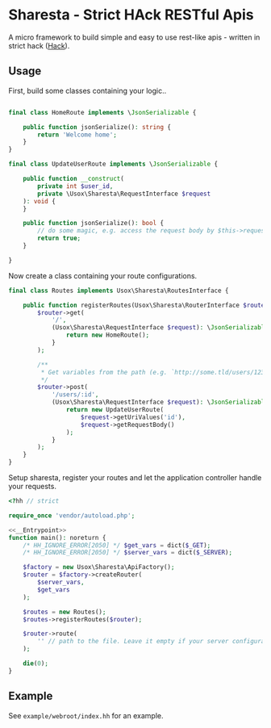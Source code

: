 # Sharesta - Strict HAck RESTful Apis

A micro framework to build simple and easy to use rest-like apis - written in
strict hack ([Hack](http://hacklang.org)).

## Usage

First, build some classes containing your logic..

```php

final class HomeRoute implements \JsonSerializable {

    public function jsonSerialize(): string {
        return 'Welcome home';
    }
}

final class UpdateUserRoute implements \JsonSerializable {

    public function __construct(
        private int $user_id,
        private \Usox\Sharesta\RequestInterface $request
    ): void {
    }

    public function jsonSerialize(): bool {
        // do some magic, e.g. access the request body by $this->request
        return true;
    }

}
```

Now create a class containing your route configurations.

```php
final class Routes implements Usox\Sharesta\RoutesInterface {

    public function registerRoutes(Usox\Sharesta\RouterInterface $router): void {
        $router->get(
            '/',
            (Usox\Sharesta\RequestInterface $request): \JsonSerializable ==> {
                return new HomeRoute();
            }
        );

        /**
         * Get variables from the path (e.g. `http://some.tld/users/123`)
         */
        $router->post(
            '/users/:id',
            (Usox\Sharesta\RequestInterface $request): \JsonSerializable ==> {
                return new UpdateUserRoute(
                    $request->getUriValues('id'),
                    $request->getRequestBody()
                );
            }
        );
    }
}
```

Setup sharesta, register your routes and let the application controller handle your requests.

```php
<?hh // strict

require_once 'vendor/autoload.php';

<<__Entrypoint>>
function main(): noreturn {
	/* HH_IGNORE_ERROR[2050] */ $get_vars = dict($_GET);
	/* HH_IGNORE_ERROR[2050] */ $server_vars = dict($_SERVER);

    $factory = new Usox\Sharesta\ApiFactory();
    $router = $factory->createRouter(
        $server_vars,
        $get_vars
    );

    $routes = new Routes();
    $routes->registerRoutes($router);

    $router->route(
        '' // path to the file. Leave it empty if your server configuration defaults to index.hh
    );

    die(0);
}
```

## Example

See `example/webroot/index.hh` for an example.
